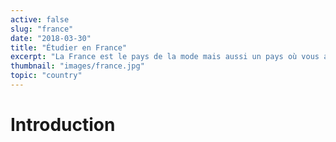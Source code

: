 ```yaml
---
active: false
slug: "france"
date: "2018-03-30"
title: "Étudier en France"
excerpt: "La France est le pays de la mode mais aussi un pays où vous allez vous sentir chez vous"
thumbnail: "images/france.jpg"
topic: "country"
---
```


# Introduction
